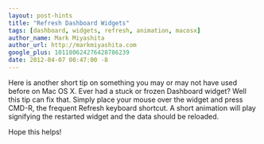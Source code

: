 ```yaml
---
layout: post-hints
title: "Refresh Dashboard Widgets"
tags: [dashboard, widgets, refresh, animation, macosx]
author_name: Mark Miyashita
author_url: http://markmiyashita.com
google_plus: 101180624276428786239
date: 2012-04-07 00:47:00 -8
---
```


Here is another short tip on something you may or may not have used before on Mac OS X. Ever had a stuck or frozen Dashboard widget? Well this tip can fix that. Simply place your mouse over the widget and press CMD-R, the frequent Refresh keyboard shortcut. A short animation will play signifying the restarted widget and the data should be reloaded.

Hope this helps!
